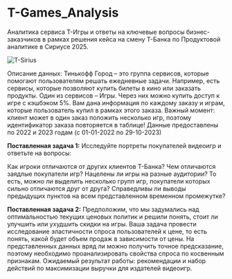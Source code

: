# T-Games_Analysis
Аналитика сервиса Т-Игры и ответы на ключевые вопросы бизнес-заказчиков в рамках решения кейса на смену Т-Банка по Продуктовой аналитике в Сириусе 2025.


![T-Sirius](https://github.com/user-attachments/assets/7efe7ec6-1294-4f1f-a761-0afb0f8d797f)

Описание данных:
Тинькофф Город – это группа сервисов, которые помогают пользователям решать ежедневные задачи. Например, есть сервисы, которые позволяют купить билеты в кино или заказать продукты. Один из сервисов – Игры. Через них можно купить доступ к игре с кэшбэком 5%. Вам дана информация по каждому заказу и играм, которые пользователь купил в рамках этого заказа. Важный момент: клиент может в один заказ положить несколько игр, поэтому идентификатор заказа повторяется в таблице! Данные предоставлены по 2022 и 2023 годам (с 01-01-2022 по 29-10-2023)

**Поставленная задача 1:** Исследуйте портреты покупателей видеоигр и ответьте на вопросы:

Как игроки отличаются от других клиентов Т-Банка?
Чем отличаются заядлые покупатели игр?
Нацелены ли игры на разные аудитории? То есть, можно ли выделить несколько групп игр, покупатели которых сильно отличаются друг от друга?
Справедливы ли выводы предыдущих пунктов на всем представленном временном промежутке?

**Поставленная задача 2:** Предположим, что мы задумались над оптимальностью текущих ценовых политик и решили понять, стоит ли улучшить или ухудшить скидки на игры. Ваша задача провести исследование эластичности спроса пользователей к цене, то есть понять, какой будет объем продаж в зависимости от цены. На представленных данных вряд ли можно получить точное предсказание, поэтому необходимо проанализировать свойства спроса по косвенным признакам. Ожидаемый результат работы: рекомендации и набор действий по максимизации выручки для издателей видеоигр.
